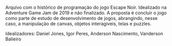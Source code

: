 Arquivo com o histórico de programação do jogo Escape Noir. Idealizado na Adventure Game Jam de 2019 e não finalizado. A proposta é concluir o jogo como parte de estudo de desenvolvimento de jogos, abrangindo, nesse caso, a manipulação de canvas, objetos interagíveis, telas e puzzles.

Idealizadores: Daniel Jones, Igor Peres, Anderson Nascimento, Vanderson Balieiro
